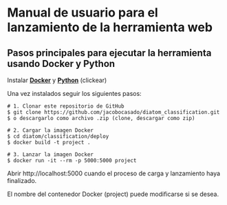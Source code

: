 # Manual de usuario para el lanzamiento de la herramienta web

## Pasos principales para ejecutar la herramienta usando Docker y Python

Instalar **[Docker](https://www.docker.com)** y **[Python](https://www.python.org/downloads/)** (clickear)

Una vez instalados seguir los siguientes pasos:

```
# 1. Clonar este repositorio de GitHub
$ git clone https://github.com/jacobocasado/diatom_classification.git
$ o descargarlo como archivo .zip (clone, descargar como zip)

# 2. Cargar la imagen Docker
$ cd diatom/classification/deploy
$ docker build -t project .

# 3. Lanzar la imagen Docker
$ docker run -it --rm -p 5000:5000 project
```

Abrir http://localhost:5000 cuando el proceso de carga y lanzamiento haya finalizado.

El nombre del contenedor Docker (project) puede modificarse si se desea.
